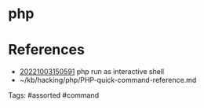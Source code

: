 # php

# References
- [20221003150591](/zet/20221003150591/README.md) php run as interactive shell
- ~/kb/hacking/php/PHP-quick-command-reference.md

Tags:
    #assorted #command

